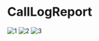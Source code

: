 # CallLogReport

![1](https://user-images.githubusercontent.com/64434307/80830555-d54a0a80-8bf1-11ea-9bf7-57fd4ce4b9d6.PNG)
![2](https://user-images.githubusercontent.com/64434307/80830562-d7ac6480-8bf1-11ea-9e82-93589e4ed9ac.PNG)
![3](https://user-images.githubusercontent.com/64434307/80830566-d9762800-8bf1-11ea-9867-346ef978e845.PNG)
